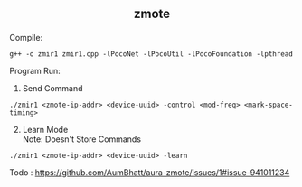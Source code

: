## <p align="center">zmote</p>
Compile:
```
g++ -o zmir1 zmir1.cpp -lPocoNet -lPocoUtil -lPocoFoundation -lpthread
```
Program Run:
1. Send Command
```
./zmir1 <zmote-ip-addr> <device-uuid> -control <mod-freq> <mark-space-timing>
```
2. Learn Mode
<br>	Note: Doesn't Store Commands
```
./zmir1 <zmote-ip-addr> <device-uuid> -learn
```
Todo : https://github.com/AumBhatt/aura-zmote/issues/1#issue-941011234

